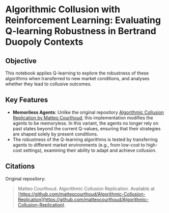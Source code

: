 # Algorithmic Collusion with Reinforcement Learning: Evaluating Q-learning Robustness in Bertrand Duopoly Contexts

## Objective

This notebook applies Q-learning to explore the robustness of these algorithms when transferred to new market conditions, and analyses whether they lead to collusive outcomes.

## Key Features

- **Memoriless Agents**: Unlike the original repository [Algorithmic Collusion Replication by Matteo Courthoud](https://github.com/matteocourthoud/Algorithmic-Collusion-Replication), this implementation modifies the agents to be memoryless. In this variant, the agents no longer rely on past states beyond the current Q-values, ensuring that their strategies are shaped solely by present conditions.
- The robustness of the Q-learning algorithms is tested by transferring agents to different market environments (e.g., from low-cost to high-cost settings), examining their ability to adapt and achieve collusion.

## Citations

Original repository:

> Matteo Courthoud. Algorithmic Collusion Replication. Available at [https://github.com/matteocourthoud/Algorithmic-Collusion-Replication](https://github.com/matteocourthoud/Algorithmic-Collusion-Replication).

